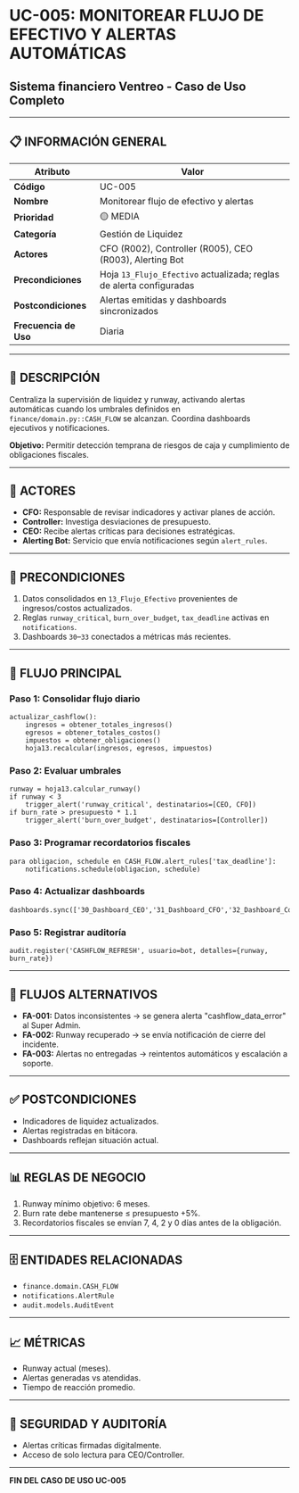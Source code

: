 # UC-005: MONITOREAR FLUJO DE EFECTIVO Y ALERTAS AUTOMÁTICAS

## Sistema financiero Ventreo - Caso de Uso Completo

---

## 📋 INFORMACIÓN GENERAL

|Atributo|Valor|
|---|---|
|**Código**|UC-005|
|**Nombre**|Monitorear flujo de efectivo y alertas|
|**Prioridad**|🟡 MEDIA|
|**Categoría**|Gestión de Liquidez|
|**Actores**|CFO (R002), Controller (R005), CEO (R003), Alerting Bot|
|**Precondiciones**|Hoja `13_Flujo_Efectivo` actualizada; reglas de alerta configuradas|
|**Postcondiciones**|Alertas emitidas y dashboards sincronizados|
|**Frecuencia de Uso**|Diaria|

---

## 🎯 DESCRIPCIÓN

Centraliza la supervisión de liquidez y runway, activando alertas automáticas cuando los umbrales definidos en `finance/domain.py::CASH_FLOW` se alcanzan. Coordina dashboards ejecutivos y notificaciones.

**Objetivo:** Permitir detección temprana de riesgos de caja y cumplimiento de obligaciones fiscales.

---

## 👥 ACTORES

- **CFO:** Responsable de revisar indicadores y activar planes de acción.
- **Controller:** Investiga desviaciones de presupuesto.
- **CEO:** Recibe alertas críticas para decisiones estratégicas.
- **Alerting Bot:** Servicio que envía notificaciones según `alert_rules`.

---

## 📝 PRECONDICIONES

1. Datos consolidados en `13_Flujo_Efectivo` provenientes de ingresos/costos actualizados.
2. Reglas `runway_critical`, `burn_over_budget`, `tax_deadline` activas en `notifications`.
3. Dashboards `30`–`33` conectados a métricas más recientes.

---

## 🔄 FLUJO PRINCIPAL

### Paso 1: Consolidar flujo diario

```pseudocode
actualizar_cashflow():
    ingresos = obtener_totales_ingresos()
    egresos = obtener_totales_costos()
    impuestos = obtener_obligaciones()
    hoja13.recalcular(ingresos, egresos, impuestos)
```

### Paso 2: Evaluar umbrales

```pseudocode
runway = hoja13.calcular_runway()
if runway < 3
    trigger_alert('runway_critical', destinatarios=[CEO, CFO])
if burn_rate > presupuesto * 1.1
    trigger_alert('burn_over_budget', destinatarios=[Controller])
```

### Paso 3: Programar recordatorios fiscales

```pseudocode
para obligacion, schedule en CASH_FLOW.alert_rules['tax_deadline']:
    notifications.schedule(obligacion, schedule)
```

### Paso 4: Actualizar dashboards

```pseudocode
dashboards.sync(['30_Dashboard_CEO','31_Dashboard_CFO','32_Dashboard_Contador','33_Dashboard_Operaciones'])
```

### Paso 5: Registrar auditoría

```pseudocode
audit.register('CASHFLOW_REFRESH', usuario=bot, detalles={runway, burn_rate})
```

---

## 🔀 FLUJOS ALTERNATIVOS

- **FA-001:** Datos inconsistentes → se genera alerta "cashflow_data_error" al Super Admin.
- **FA-002:** Runway recuperado → se envía notificación de cierre del incidente.
- **FA-003:** Alertas no entregadas → reintentos automáticos y escalación a soporte.

---

## ✅ POSTCONDICIONES

- Indicadores de liquidez actualizados.
- Alertas registradas en bitácora.
- Dashboards reflejan situación actual.

---

## 📊 REGLAS DE NEGOCIO

1. Runway mínimo objetivo: 6 meses.
2. Burn rate debe mantenerse ≤ presupuesto +5%.
3. Recordatorios fiscales se envían 7, 4, 2 y 0 días antes de la obligación.

---

## 🗄️ ENTIDADES RELACIONADAS

- `finance.domain.CASH_FLOW`
- `notifications.AlertRule`
- `audit.models.AuditEvent`

---

## 📈 MÉTRICAS

- Runway actual (meses).
- Alertas generadas vs atendidas.
- Tiempo de reacción promedio.

---

## 🔐 SEGURIDAD Y AUDITORÍA

- Alertas críticas firmadas digitalmente.
- Acceso de solo lectura para CEO/Controller.

---

**FIN DEL CASO DE USO UC-005**
